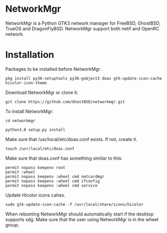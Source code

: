NetworkMgr
==========
NetworkMgr is a Python GTK3 network manager for FreeBSD, GhostBSD, TrueOS and DragonFlyBSD. NetworkMgr support both netif and OpenRC network.


Installation
============

Packages to be installed before NetworkMgr.

`pkg install py36-setuptools py36-gobject3 doas gtk-update-icon-cache hicolor-icon-theme`

Download NetworkMgr or clone it:

`git clone https://github.com/GhostBSD/networkmgr.git`
  
To install NetworkMgr:

`cd networkmgr`

`python3.6 setup.py install`

Make sure that /usr/local/etc/doas.conf exists.  If not, create it.

`touch /usr/local/etc/doas.conf`

Make sure that doas.conf has something similar to this:
```
permit nopass keepenv root
permit :wheel
permit nopass keepenv :wheel cmd netcardmgr
permit nopass keepenv :wheel cmd ifconfig
permit nopass keepenv :wheel cmd service

```
Update Hicolor icons cahes.

`sudo gtk-update-icon-cache -f /usr/local/share/icons/hicolor`

When rebooting NetworkMgr should automatically start if the desktop supports xdg.  Make sure that the user using NetworkMgr is in the wheel group.
